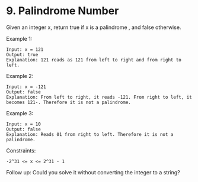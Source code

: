 # 9. Palindrome Number

Given an integer x, return true if x is a
palindrome
, and false otherwise.

 

Example 1:

    Input: x = 121
    Output: true
    Explanation: 121 reads as 121 from left to right and from right to left.

Example 2:

    Input: x = -121
    Output: false
    Explanation: From left to right, it reads -121. From right to left, it becomes 121-. Therefore it is not a palindrome.

Example 3:

    Input: x = 10
    Output: false
    Explanation: Reads 01 from right to left. Therefore it is not a palindrome.

 

Constraints:

    -2^31 <= x <= 2^31 - 1

 
Follow up: Could you solve it without converting the integer to a string?
